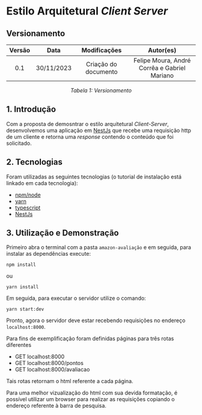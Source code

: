 # Estilo Arquitetural *Client Server*

## Versionamento

<center>

| **Versão** | **Data** | **Modificações** | **Autor(es)** |
| :--: | :--: | :--: | :--: |
| 0.1 | 30/11/2023 | Criação do documento | Felipe Moura, André Corrêa e Gabriel Mariano |

*Tabela 1: Versionamento*

</center>


## 1. Introdução

Com a proposta de demosntrar o estilo arquitetural _Client-Server_, desenvolvemos uma aplicação em [NestJs](https://nestjs.com) que recebe uma requisição http de um cliente e retorna uma _response_ contendo o conteúdo que foi solicitado.

## 2. Tecnologias

Foram utilizadas as seguintes tecnologias (o tutorial de instalação está linkado em cada tecnologia):

- [npm/node](https://nodejs.org/en/download/package-manager)
- [yarn](https://classic.yarnpkg.com/lang/en/docs/install/#debian-stable)
- [typescript](https://www.typescriptlang.org/download)
- [NestJs](https://docs.nestjs.com/first-steps)

## 3. Utilização e Demonstração

Primeiro abra o terminal com a pasta ```amazon-avaliação``` e em seguida, para instalar as dependências execute:

```
npm install
```

ou 
```
yarn install
```

Em seguida, para executar o servidor utilize o comando:

```
yarn start:dev
```

Pronto, agora o servidor deve estar recebendo requisições no endereço ```localhost:8000```.

Para fins de exemplificação foram definidas páginas para três rotas diferentes

- GET localhost:8000 
- GET localhost:8000/pontos
- GET localhost:8000/avaliacao

Tais rotas retornam o html referente a cada página.

Para uma melhor vizualização do html com sua devida formatação, é possível utilizar um browser para realizar as requisições copiando o endereço referente à barra de pesquisa.

